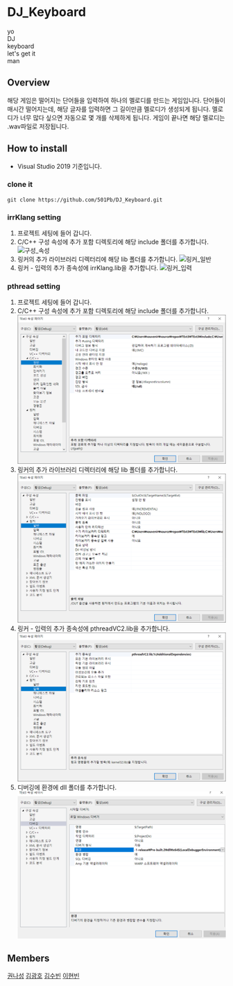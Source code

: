 # DJ_Keyboard
yo  
DJ  
keyboard  
let's get it  
man

## Overview
해당 게임은 떨어지는 단어들을 입력하여 하나의 멜로디를 만드는 게임입니다.
단어들이 매시간 떨어지는데, 해당 글자를 입력하면 그 길이만큼 멜로디가 생성되게 됩니다.
멜로디가 너무 많다 싶으면 자동으로 몇 개를 삭제하게 됩니다.
게임이 끝나면 해당 멜로디는 .wav파일로 저장됩니다.

## How to install
- Visual Studio 2019 기준입니다.
### clone it
```
git clone https://github.com/501Pb/DJ_Keyboard.git
```
### irrKlang setting
1. 프로젝트 세팅에 들어 갑니다.
2. C/C++ 구성 속성에 추가 포함 디렉토리에 해당 include 폴더를 추가합니다.
![구성_속성](https://user-images.githubusercontent.com/40608930/69818970-3e8fb100-1241-11ea-80d2-5a1ea0481c78.png)
3. 링커의 추가 라이브러리 디렉터리에 해당 lib 폴더를 추가합니다.
![링커_일반](https://user-images.githubusercontent.com/40608930/69818999-523b1780-1241-11ea-83f8-65d8b0927c31.png)
4. 링커 - 입력의 추가 종속성에 irrKlang.lib을 추가합니다.
![링커_입력](https://user-images.githubusercontent.com/40608930/69819030-6252f700-1241-11ea-8038-6242c3f9f644.png)

### pthread setting
1. 프로젝트 세팅에 들어 갑니다.
2. C/C++ 구성 속성에 추가 포함 디렉토리에 해당 include 폴더를 추가합니다.
![C_추가포함](./image/include.png)
3. 링커의 추가 라이브러리 디렉터리에 해당 lib 폴더를 추가합니다.
![링커_일반](./image/lib1.png)
4. 링커 - 입력의 추가 종속성에 pthreadVC2.lib을 추가합니다.
![링커_입력](./image/lib2.png)
5. 디버깅에 환경에 dll 폴더를 추가합니다.
![디버깅_환경](./image/dll.png)

## Members
[권나성](https://github.com/kwonnaseong)
[김광호](https://github.com/FKgk)
[김수빈](https://github.com/kimziou77)
[이현빈](https://github.com/Phaskal)
